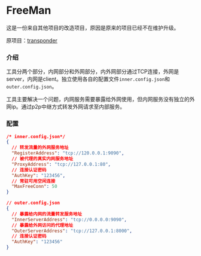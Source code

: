 # FreeMan

这是一份来自其他项目的改造项目，原因是原来的项目已经不在维护升级。

原项目：[transponder](https://gitee.com/stlswm/transponder.git)

### 介绍

工具分两个部分，内网部分和外网部分，内外网部分通过TCP连接，外网是server，内网是client。独立使用各自的配置文件`inner.config.json`和`outer.config.json`。

工具主要解决一个问题，内网服务需要暴露给外网使用，但内网服务没有独立的外网ip。通过p2p中继方式转发外网请求至内部服务。

### 配置

```json
/* inner.config.json*/
{
  // 转发流量的外网服务地址
  "RegisterAddress": "tcp://120.0.0.1:9090",
  // 被代理的真实内网服务地址
  "ProxyAddress": "tcp://127.0.0.1:80",
  // 连接认证密码
  "AuthKey": "123456",
  // 常驻可用空闲连接
  "MaxFreeConn": 50
}
```

```json
// outer.config.json
{
  // 暴露给内网的流量转发服务地址
  "InnerServerAddress": "tcp://0.0.0.0:9090",
  // 暴露给外网访问的代理地址
  "OuterServerAddress": "tcp://127.0.0.1:8000",
  // 连接认证密码
  "AuthKey": "123456"
}
```

